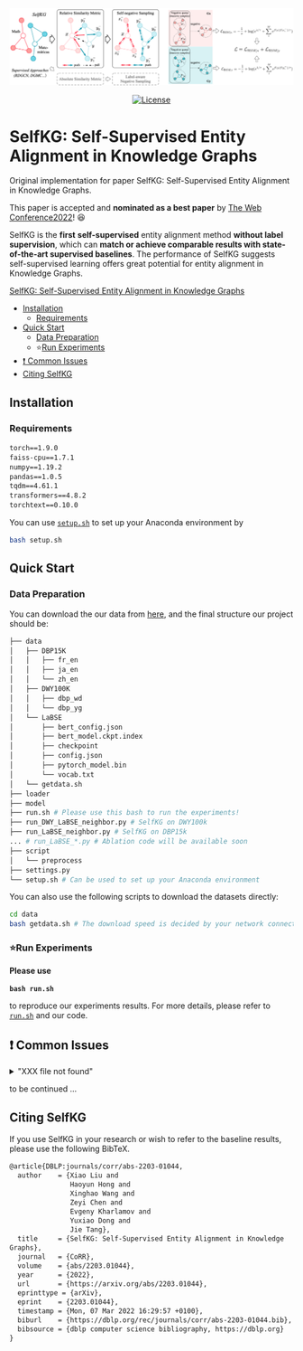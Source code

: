 <img src="img/combine.png" style="zoom:100%;" />

<p align="center"><a href="https://github.com/THUDM/SelfKG/blob/main/LICENSE"><img alt="License" src="https://img.shields.io/github/license/THUDM/SelfKG" /></a>

# SelfKG: Self-Supervised Entity Alignment in Knowledge Graphs

Original implementation for paper SelfKG: Self-Supervised Entity Alignment in Knowledge Graphs.   

This paper is accepted and **nominated as a best paper** by  [The Web Conference2022](https://www2022.thewebconf.org/)! :satisfied:

SelfKG is the **first** **self-supervised** entity alignment method **without label supervision**, which can **match or achieve comparable results with state-of-the-art supervised baselines**. The performance of SelfKG suggests self-supervised learning offers great potential for entity alignment in Knowledge Graphs.

[SelfKG: Self-Supervised Entity Alignment in Knowledge Graphs](https://arxiv.org/abs/2203.01044)

- [Installation](#installation)
  - [Requirements](#requirements)
- [Quick Start](#quick-start)
  - [Data Preparation](#data-preparation)
  - :star:[Run Experiments](#run-experiments)
- [❗ Common Issues](#-common-issues)
- [Citing SelfKG](#citing-selfkg)

## Installation

### Requirements

```txt
torch==1.9.0
faiss-cpu==1.7.1
numpy==1.19.2
pandas==1.0.5
tqdm==4.61.1
transformers==4.8.2
torchtext==0.10.0
```

You can use [`setup.sh`](https://github.com/THUDM/SelfKG/blob/main/setup.sh) to set up your Anaconda environment by

```bash
bash setup.sh
```



## Quick Start

### Data Preparation

You can download the our data from [here](https://zenodo.org/record/6326870#.YiI2K6tBxPY), and the final structure our project should be:

```bash
├── data
│   ├── DBP15K
│   │   ├── fr_en
│   │   ├── ja_en
│   │   └── zh_en
│   ├── DWY100K
│   │   ├── dbp_wd
│   │   └── dbp_yg
│   └── LaBSE
│       ├── bert_config.json
│       ├── bert_model.ckpt.index
│       ├── checkpoint
│       ├── config.json
│       ├── pytorch_model.bin
│       └── vocab.txt
│   └── getdata.sh
├── loader
├── model
├── run.sh # Please use this bash to run the experiments!
├── run_DWY_LaBSE_neighbor.py # SelfKG on DWY100k
├── run_LaBSE_neighbor.py # SelfKG on DBP15k
... # run_LaBSE_*.py # Ablation code will be available soon
├── script
│   └── preprocess
├── settings.py
└── setup.sh # Can be used to set up your Anaconda environment
```

You can also use the following scripts to download the datasets directly:

```bash
cd data
bash getdata.sh # The download speed is decided by your network connection. If it's pretty slow, please directly download the datasets from the website as mentioned before.
```

### :star:Run Experiments

**Please use**

**`bash run.sh`**

 to reproduce our experiments results. For more details, please refer to [`run.sh`](https://github.com/THUDM/SelfKG/blob/main/run.sh) and our code.

## ❗ Common Issues

<details>
<summary>
"XXX file not found"
</summary>
<br/>
Please make sure you've downloaded all the dataset according to README.
</details>


to be continued ...


## Citing SelfKG

If you use SelfKG in your research or wish to refer to the baseline results, please use the following BibTeX.

```
@article{DBLP:journals/corr/abs-2203-01044,
  author    = {Xiao Liu and
               Haoyun Hong and
               Xinghao Wang and
               Zeyi Chen and
               Evgeny Kharlamov and
               Yuxiao Dong and
               Jie Tang},
  title     = {SelfKG: Self-Supervised Entity Alignment in Knowledge Graphs},
  journal   = {CoRR},
  volume    = {abs/2203.01044},
  year      = {2022},
  url       = {https://arxiv.org/abs/2203.01044},
  eprinttype = {arXiv},
  eprint    = {2203.01044},
  timestamp = {Mon, 07 Mar 2022 16:29:57 +0100},
  biburl    = {https://dblp.org/rec/journals/corr/abs-2203-01044.bib},
  bibsource = {dblp computer science bibliography, https://dblp.org}
}
```
